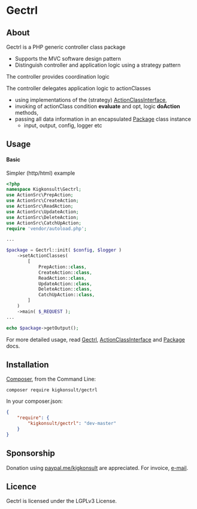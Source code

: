 [comment]: # (This file is part of Gectrl, PHP Genereric controller. Copyright 2021 Kjell-Inge Gustafsson, kigkonsult, All rights reserved, licence LGPLv3)

# Gectrl

## About

Gectrl is a PHP generic controller class package

* Supports the MVC software design pattern
* Distinguish controller and application logic using a strategy pattern
  
The controller provides coordination logic

The controller delegates application logic to actionClasses

* using implementations of the (strategy) [ActionClassInterface],
* invoking of actionClass condition **evaluate** and opt, logic **doAction** methods,
* passing all data information in an encapsulated [Package] class instance
  * input, output, config, logger etc


## Usage

#### Basic

Simpler (http/html) example

``` php
<?php
namespace Kigkonsult\Gectrl;
use ActionSrc\PrepAction;
use ActionSrc\CreateAction;
use ActionSrc\ReadAction;
use ActionSrc\UpdateAction;
use ActionSrc\DeleteAction;
use ActionSrc\CatchUpAction;
require 'vendor/autoload.php';

...

$package = Gectrl::init( $config, $logger )
    ->setActionClasses(
        [
            PrepAction::class,
            CreateAction::class,
            ReadAction::class,
            UpdateAction::class,
            DeleteAction::class,
            CatchUpAction::class,
        ]
    )
    ->main( $_REQUEST );
...

echo $package->getOutput();
```

For more detailed usage, read [Gectrl], [ActionClassInterface] and [Package] docs. 

## Installation

[Composer], from the Command Line:

```
composer require kigkonsult/gectrl
```

In your composer.json:

``` json
{
    "require": {
        "kigkonsult/gectrl": "dev-master"
    }
}
```

## Sponsorship
Donation using [paypal.me/kigkonsult] are appreciated.
For invoice, [e-mail]</a>.

## Licence

Gectrl is licensed under the LGPLv3 License.

[ActionClassInterface]:docs/ActionClassInterface.md
[Composer]:https://getcomposer.org/
[e-mail]:mailto:ical@kigkonsult.se
[Gectrl]:docs/Gectrl.md
[paypal.me/kigkonsult]:https://paypal.me/kigkonsult
[Package]:docs/Package.md
